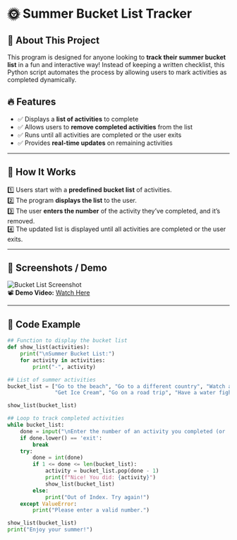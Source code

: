 # 🌞 Summer Bucket List Tracker  

## 🎯 About This Project  
This program is designed for anyone looking to **track their summer bucket list** in a fun and interactive way! Instead of keeping a written checklist, this Python script automates the process by allowing users to mark activities as completed dynamically.  

## 🔥 Features  
- ✅ Displays a **list of activities** to complete  
- ✅ Allows users to **remove completed activities** from the list  
- ✅ Runs until all activities are completed or the user exits  
- ✅ Provides **real-time updates** on remaining activities  

---

## 🚀 How It Works  
1️⃣ Users start with a **predefined bucket list** of activities.  
2️⃣ The program **displays the list** to the user.  
3️⃣ The user **enters the number** of the activity they’ve completed, and it’s removed.  
4️⃣ The updated list is displayed until all activities are completed or the user exits.  

---

## 📸 Screenshots / Demo  
![Bucket List Screenshot](https://your-image-link-here.com)  
📽️ **Demo Video:** [Watch Here](https://your-video-link-here.com)  

---

## 📝 Code Example  

```python
## Function to display the bucket list
def show_list(activities):
    print("\nSummer Bucket List:")
    for activity in activities:
        print("-", activity)

## List of summer activities
bucket_list = ["Go to the beach", "Go to a different country", "Watch a sunset", 
               "Get Ice Cream", "Go on a road trip", "Have a water fight", "Host a party"]

show_list(bucket_list)

## Loop to track completed activities
while bucket_list:
    done = input("\nEnter the number of an activity you completed (or 'exit' to stop): ")
    if done.lower() == 'exit':
        break
    try:
        done = int(done)
        if 1 <= done <= len(bucket_list):
            activity = bucket_list.pop(done - 1)  
            print(f"Nice! You did: {activity}")  
            show_list(bucket_list)
        else:
            print("Out of Index. Try again!")
    except ValueError:
        print("Please enter a valid number.")

show_list(bucket_list)
print("Enjoy your summer!")
